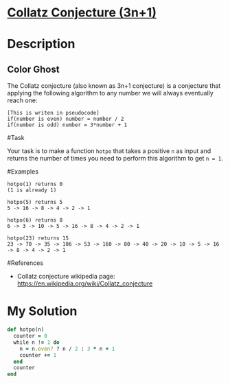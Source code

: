 # [Collatz Conjecture (3n+1)](https://www.codewars.com/kata/577a6e90d48e51c55e000217)

# Description
## Color Ghost
The Collatz conjecture (also known as 3n+1 conjecture) is a conjecture that applying the following algorithm to any 
number we will always eventually reach one:

```
[This is writen in pseudocode]
if(number is even) number = number / 2
if(number is odd) number = 3*number + 1
```

#Task

Your task is to make a function `hotpo` that takes a positive `n` as input and returns the number of times you need to 
perform this algorithm to get `n = 1`.

#Examples
```
hotpo(1) returns 0
(1 is already 1)

hotpo(5) returns 5
5 -> 16 -> 8 -> 4 -> 2 -> 1

hotpo(6) returns 8
6 -> 3 -> 10 -> 5 -> 16 -> 8 -> 4 -> 2 -> 1

hotpo(23) returns 15
23 -> 70 -> 35 -> 106 -> 53 -> 160 -> 80 -> 40 -> 20 -> 10 -> 5 -> 16 -> 8 -> 4 -> 2 -> 1
```
#References

* Collatz conjecture wikipedia page: https://en.wikipedia.org/wiki/Collatz_conjecture

# My Solution
```ruby
def hotpo(n)
  counter = 0
  while n != 1 do
    n = n.even? ? n / 2 : 3 * n + 1
    counter += 1
  end
  counter
end
```
